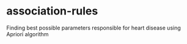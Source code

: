 # association-rules
Finding best possible parameters responsible for heart disease using Apriori algorithm
